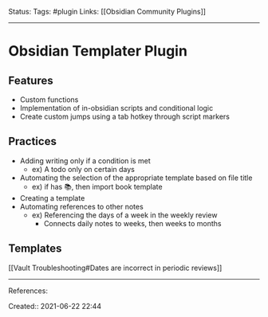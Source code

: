 Status:
Tags: #plugin
Links: [[Obsidian Community Plugins]]
___
# Obsidian Templater Plugin
## Features
- Custom functions
- Implementation of in-obsidian scripts and conditional logic
- Create custom jumps using a tab hotkey through script markers
## Practices
- Adding writing only if a condition is met
	- ex) A todo only on certain days
- Automating the selection of the appropriate template based on file title
	- ex) if has 📚, then import book template
- Creating a template
- Automating references to other notes
	- ex) Referencing the days of a week in the weekly review
		- Connects daily notes to weeks, then weeks to months
## Templates
[[Vault Troubleshooting#Dates are incorrect in periodic reviews]]
___
References:

Created:: 2021-06-22 22:44